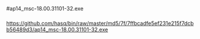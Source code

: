 #ap14_msc-18.00.31101-32.exe

###

https://github.com/hasq/bin/raw/master/md5/7f/7ffbcadfe5ef231e215f7dcbb56489d3/ap14_msc-18.00.31101-32.exe
